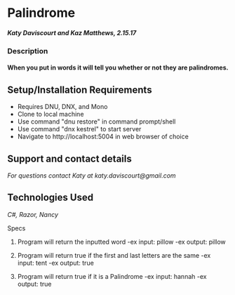# Palindrome


#### _Katy Daviscourt and Kaz Matthews, 2.15.17_

### Description

#### When you put in words it will tell you whether or not they are palindromes.

## Setup/Installation Requirements

* Requires DNU, DNX, and Mono
* Clone to local machine
* Use command "dnu restore" in command prompt/shell
* Use command "dnx kestrel" to start server
* Navigate to http://localhost:5004 in web browser of choice

## Support and contact details

_For questions contact Katy at katy.daviscourt@gmail.com_

## Technologies Used

_C#, Razor, Nancy_

Specs

1. Program will return the inputted word
  -ex input: pillow
  -ex output: pillow

2. Program will return true if the first and last letters are the same
  -ex input: tent
  -ex output: true

3. Program will return true if it is a Palindrome
  -ex input: hannah
  -ex output: true
